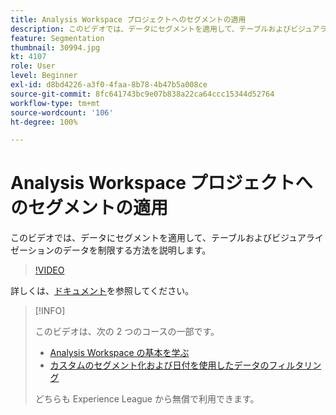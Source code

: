 ```yaml
---
title: Analysis Workspace プロジェクトへのセグメントの適用
description: このビデオでは、データにセグメントを適用して、テーブルおよびビジュアライゼーションのデータを制限する方法を説明します。
feature: Segmentation
thumbnail: 30994.jpg
kt: 4107
role: User
level: Beginner
exl-id: d8bd4226-a3f0-4faa-8b78-4b47b5a008ce
source-git-commit: 8fc641743bc9e07b838a22ca64ccc15344d52764
workflow-type: tm+mt
source-wordcount: '106'
ht-degree: 100%

---
```


# Analysis Workspace プロジェクトへのセグメントの適用

このビデオでは、データにセグメントを適用して、テーブルおよびビジュアライゼーションのデータを制限する方法を説明します。

>[!VIDEO](https://video.tv.adobe.com/v/30994/?quality=12&learn=on)

詳しくは、[ドキュメント](https://experienceleague.adobe.com/docs/analytics/components/segmentation/segmentation-workflow/t-seg-apply.html?lang=ja)を参照してください。

>[!INFO]
>
> このビデオは、次の 2 つのコースの一部です。
> * [Analysis Workspace の基本を学ぶ](https://experienceleague.adobe.com/?recommended=Analytics-U-1-2020.1.workspace&amp;lang=ja)
> * [カスタムのセグメント化および日付を使用したデータのフィルタリング](https://experienceleague.adobe.com/?recommended=Analytics-U-1-2021.1.filterdata&amp;lang=ja)
>
> どちらも Experience League から無償で利用できます。

